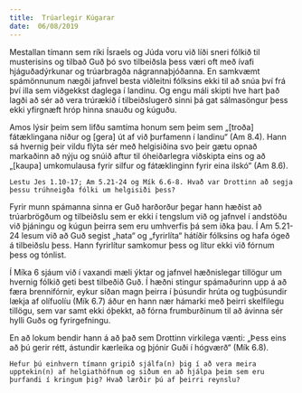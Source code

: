 ```yaml
---
title:  Trúarlegir Kúgarar
date:  06/08/2019
---
```


Mestallan tímann sem ríki Ísraels og Júda voru við líði sneri fólkið til musterisins og tilbað Guð þó svo tilbeiðsla þess væri oft með ívafi hjáguðadýrkunar og trúarbragða nágrannaþjóðanna. En samkvæmt spámönnunum nægði jafnvel besta viðleitni fólksins ekki til að snúa því frá því illa sem viðgekkst daglega í landinu. Og engu máli skipti hve hart það lagði að sér að vera trúrækið í tilbeiðslugerð sinni þá gat sálmasöngur þess ekki yfirgnæft hróp hinna snauðu og kúguðu.

Amos lýsir þeim sem lifðu samtíma honum sem þeim sem „[troða] fátæklingana niður og [gera] út af við þurfamenn í landinu“ (Am 8.4). Hann sá hvernig þeir vildu flýta sér með helgisiðina svo þeir gætu opnað markaðinn að nýju og snúið aftur til óheiðarlegra viðskipta eins og að „[kaupa] umkomulausa fyrir silfur og fátæklinginn fyrir eina ilskó“ (Am 8.6).

`Lestu Jes 1.10-17; Am 5.21-24 og Mík 6.6-8. Hvað var Drottinn að segja þessu trúhneigða fólki um helgisiði þess?`

Fyrir munn spámanna sinna er Guð harðorður þegar hann hæðist að trúarbrögðum og tilbeiðslu sem er ekki í tengslum við og jafnvel í andstöðu við þjáningu og kúgun þeirra sem eru umhverfis þá sem iðka þau. Í Am 5.21-24 lesum við að Guð segist „hata“ og „fyrirlíta“ hátíðir fólksins og hafa ógeð á tilbeiðslu þess. Hann fyrirlítur samkomur þess og lítur ekki við fórnum þess og tónlist.

Í Míka 6 sjáum við í vaxandi mæli ýktar og jafnvel hæðnislegar tillögur um hvernig fólkið geti best tilbeðið Guð. Í hæðni stingur spámaðurinn upp á að færa brennifórnir, eykur síðan magn þeirra í þúsundir hrúta og tugþúsundir lækja af olífuolíu (Mík 6.7) áður en hann nær hámarki með þeirri skelfilegu tillögu, sem var samt ekki óþekkt, að fórna frumburðinum til að ávinna sér hylli Guðs og fyrirgefningu.

En að lokum bendir hann á að það sem Drottinn virkilega vænti: „Þess eins að þú gerir rétt, ástundir kærleika og þjónir Guði í hógværð“ (Mík 6.8).

`Hefur þú einhvern tímann gripið sjálfa(n) þig í að vera meira upptekin(n) af helgiathöfnum og siðum en að hjálpa þeim sem eru þurfandi í kringum þig? Hvað lærðir þú af þeirri reynslu?`